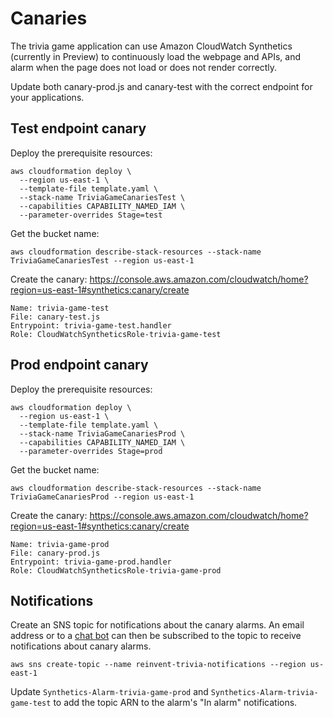 # Canaries

The trivia game application can use Amazon CloudWatch Synthetics (currently in Preview) to continuously load the webpage and APIs, and alarm when the page does not load or does not render correctly.

Update both canary-prod.js and canary-test with the correct endpoint for your applications.

## Test endpoint canary

Deploy the prerequisite resources:
```
aws cloudformation deploy \
  --region us-east-1 \
  --template-file template.yaml \
  --stack-name TriviaGameCanariesTest \
  --capabilities CAPABILITY_NAMED_IAM \
  --parameter-overrides Stage=test
```

Get the bucket name:
```
aws cloudformation describe-stack-resources --stack-name TriviaGameCanariesTest --region us-east-1
```

Create the canary: https://console.aws.amazon.com/cloudwatch/home?region=us-east-1#synthetics:canary/create
```
Name: trivia-game-test
File: canary-test.js
Entrypoint: trivia-game-test.handler
Role: CloudWatchSyntheticsRole-trivia-game-test
```

## Prod endpoint canary

Deploy the prerequisite resources:
```
aws cloudformation deploy \
  --region us-east-1 \
  --template-file template.yaml \
  --stack-name TriviaGameCanariesProd \
  --capabilities CAPABILITY_NAMED_IAM \
  --parameter-overrides Stage=prod
```

Get the bucket name:
```
aws cloudformation describe-stack-resources --stack-name TriviaGameCanariesProd --region us-east-1
```

Create the canary: https://console.aws.amazon.com/cloudwatch/home?region=us-east-1#synthetics:canary/create
```
Name: trivia-game-prod
File: canary-prod.js
Entrypoint: trivia-game-prod.handler
Role: CloudWatchSyntheticsRole-trivia-game-prod
```

## Notifications

Create an SNS topic for notifications about the canary alarms.  An email address or to a [chat bot](https://docs.aws.amazon.com/chatbot/latest/adminguide/setting-up.html) can then be subscribed to the topic to receive notifications about canary alarms.
```
aws sns create-topic --name reinvent-trivia-notifications --region us-east-1
```

Update `Synthetics-Alarm-trivia-game-prod` and `Synthetics-Alarm-trivia-game-test` to add the topic ARN to the alarm's "In alarm" notifications.